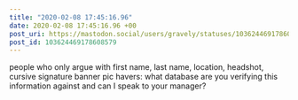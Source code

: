 ```yaml
---
title: "2020-02-08 17:45:16.96"
date: 2020-02-08 17:45:16.96 +00
post_uri: https://mastodon.social/users/gravely/statuses/103624469178608579
post_id: 103624469178608579
---
```

people who only argue with first name, last name, location, headshot, cursive signature banner pic havers: what database are you verifying this information against and can I speak to your manager?


